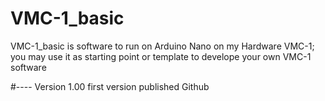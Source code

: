 # VMC-1_basic
VMC-1_basic is software to run on Arduino Nano on my Hardware VMC-1; you may use it as starting point or template to develope your own VMC-1 software

#----
Version 1.00 first version published Github
